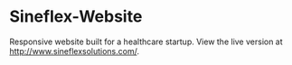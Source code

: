 # Sineflex-Website

Responsive website built for a healthcare startup. View the live version at http://www.sineflexsolutions.com/.
